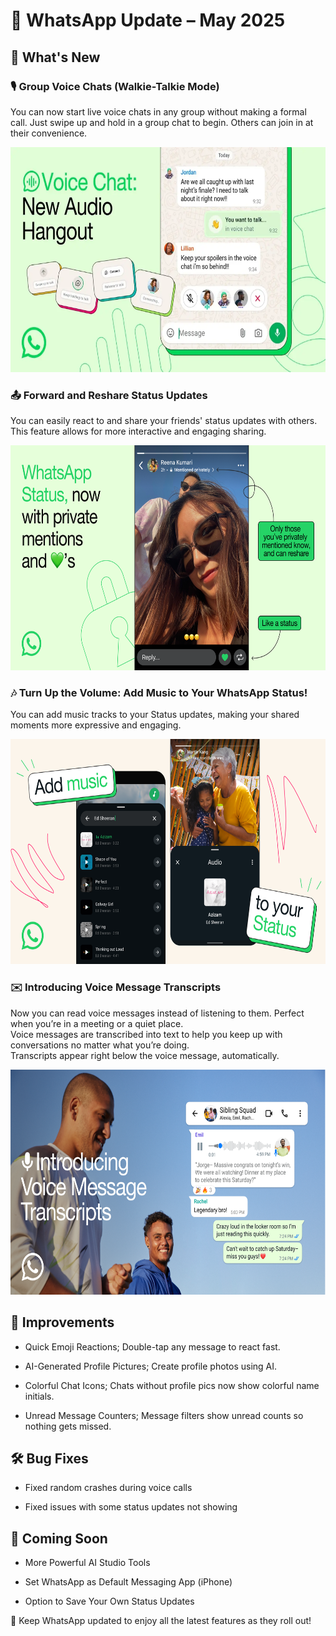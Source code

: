 # **📢 WhatsApp Update – May 2025**  
    
## 🚀 What's New  

### 🎙️ Group Voice Chats (Walkie-Talkie Mode)  
You can now start live voice chats in any group without making a formal call. Just swipe up and hold in a group chat to begin. Others can join in at their convenience. 

<div align="center">
<img src="https://github.com/alimamulla/Portfolio/blob/214ee6b4cdc21476c928e6c8a496c981368789a1/walkie.png" alt="icon" width="680" height="360" />
</div>  


### 📤 Forward and Reshare Status Updates  
You can easily react to and share your friends' status updates with others. This feature allows for more interactive and engaging sharing.  

<div align="center">
<img src="https://github.com/alimamulla/Portfolio/blob/0ff476539d5a80acb197541c755fc8ee1ee0ed99/status.png" alt="icon" width="680" height="360" />
</div> 



### 🎶 Turn Up the Volume: Add Music to Your WhatsApp Status!  
You can add music tracks to your Status updates, making your shared moments more expressive and engaging.  

<div align="center">
<img src="https://github.com/alimamulla/Portfolio/blob/dfa85535d4c07dea931cfddbfeb287b89f28586f/music.png" alt="icon" width="680" height="360" />
</div> 


### ✉️ Introducing Voice Message Transcripts  

Now you can read voice messages instead of listening to them. Perfect when you’re in a meeting or a quiet place.  
Voice messages are transcribed into text to help you keep up with conversations no matter what you’re doing.  
Transcripts appear right below the voice message, automatically.  

<div align="center">
<img src="https://github.com/alimamulla/Portfolio/blob/621de7477d80e5f947a1ce34c1e9395f0a694d83/transcript.png" alt="icon" width="680" height="360" />
</div>



## 🔧 Improvements
- Quick Emoji Reactions; Double-tap any message to react fast.

- AI-Generated Profile Pictures; Create profile photos using AI.

- Colorful Chat Icons; Chats without profile pics now show colorful name initials.

- Unread Message Counters; Message filters show unread counts so nothing gets missed.

## 🛠️ Bug Fixes
- Fixed random crashes during voice calls

- Fixed issues with some status updates not showing

## 📌 Coming Soon
- More Powerful AI Studio Tools

- Set WhatsApp as Default Messaging App (iPhone)

- Option to Save Your Own Status Updates

  


📲 Keep WhatsApp updated to enjoy all the latest features as they roll out!





